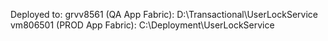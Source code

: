 Deployed to:
grvv8561 (QA App Fabric): D:\Transactional\UserLockService
vm806501 (PROD App Fabric): C:\Deployment\UserLockService

